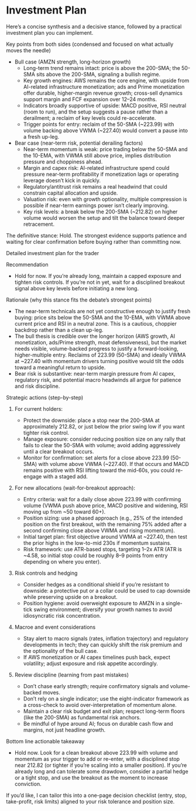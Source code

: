 # Investment Plan

Here’s a concise synthesis and a decisive stance, followed by a practical investment plan you can implement.

Key points from both sides (condensed and focused on what actually moves the needle)
- Bull case (AMZN strength, long-horizon growth)
  - Long-term trend remains intact: price is above the 200-SMA; the 50-SMA sits above the 200-SMA, signaling a bullish regime.
  - Key growth engines: AWS remains the core engine, with upside from AI-related infrastructure monetization; ads and Prime monetization offer durable, higher-margin revenue growth; cross-sell dynamics support margin and FCF expansion over 12–24 months.
  - Indicators broadly supportive of upside: MACD positive, RSI neutral (room to run), and the setup suggests a pause rather than a derailment; a reclaim of key levels could re-accelerate.
  - Trigger points for entry: reclaim of the 50-SMA (~223.99) with volume backing above VWMA (~227.40) would convert a pause into a fresh up-leg.
- Bear case (near-term risk, potential derailing factors)
  - Near-term momentum is weak: price trading below the 50-SMA and the 10-EMA, with VWMA still above price, implies distribution pressure and choppiness ahead.
  - Margin and capex risk: AI-related infrastructure spend could pressure near-term profitability if monetization lags or operating leverage doesn’t kick in quickly.
  - Regulatory/antitrust risk remains a real headwind that could constrain capital allocation and upside.
  - Valuation risk: even with growth optionality, multiple compression is possible if near-term earnings power isn’t clearly improving.
  - Key risk levels: a break below the 200-SMA (~212.82) on higher volume would worsen the setup and tilt the balance toward deeper retracement.

The definitive stance: Hold. The strongest evidence supports patience and waiting for clear confirmation before buying rather than committing now.

Detailed investment plan for the trader

Recommendation
- Hold for now. If you’re already long, maintain a capped exposure and tighten risk controls. If you’re not in yet, wait for a disciplined breakout signal above key levels before initiating a new long.

Rationale (why this stance fits the debate’s strongest points)
- The near-term technicals are not yet constructive enough to justify fresh buying: price sits below the 50-SMA and the 10-EMA, with VWMA above current price and RSI in a neutral zone. This is a cautious, choppier backdrop rather than a clean up-leg.
- The bull thesis is credible over the longer horizon (AWS growth, AI monetization, ads/Prime strength, moat defensiveness), but the market needs visible, volume-backed progress to justify a forward-looking, higher-multiple entry. Reclaims of 223.99 (50-SMA) and ideally VWMA at ~227.40 with momentum drivers turning positive would tilt the odds toward a meaningful return to upside.
- Bear risk is substantive: near-term margin pressure from AI capex, regulatory risk, and potential macro headwinds all argue for patience and risk discipline.

Strategic actions (step-by-step)
1) For current holders:
   - Protect the downside: place a stop near the 200-SMA at approximately 212.82, or just below the prior swing low if you want tighter risk control.
   - Manage exposure: consider reducing position size on any rally that fails to clear the 50-SMA with volume; avoid adding aggressively until a clear breakout occurs.
   - Monitor for confirmation: set alerts for a close above 223.99 (50-SMA) with volume above VWMA (~227.40). If that occurs and MACD remains positive with RSI lifting toward the mid-60s, you could re-engage with a staged add.

2) For new allocations (wait-for-breakout approach):
   - Entry criteria: wait for a daily close above 223.99 with confirming volume (VWMA push above price, MACD positive and widening, RSI moving up from ~50 toward 60+).
   - Position sizing: use a phased approach (e.g., 25% of the intended position on the first breakout, with the remaining 75% added after a second confirming close above VWMA and rising momentum).
   - Initial target plan: first objective around VWMA at ~227.40, then test the prior highs in the low-to-mid 230s if momentum sustains.
   - Risk framework: use ATR-based stops, targeting 1–2x ATR (ATR is ~4.58, so initial stop could be roughly 8–9 points from entry depending on where you enter).

3) Risk controls and hedging
   - Consider hedges as a conditional shield if you’re resistant to downside: a protective put or a collar could be used to cap downside while preserving upside on a breakout.
   - Position hygiene: avoid overweight exposure to AMZN in a single-tick swing environment; diversify your growth names to avoid idiosyncratic risk concentration.

4) Macroe and event considerations
   - Stay alert to macro signals (rates, inflation trajectory) and regulatory developments in tech; they can quickly shift the risk premium and the optionality of the bull case.
   - If AWS monetization or AI capex timelines push back, expect volatility; adjust exposure and risk appetite accordingly.

5) Review discipline (learning from past mistakes)
   - Don’t chase early strength; require confirmatory signals and volume-backed moves.
   - Don’t rely on a single indicator; use the eight-indicator framework as a cross-check to avoid over-interpretation of momentum alone.
   - Maintain a clear risk budget and exit plan; respect long-term floors (like the 200-SMA) as fundamental risk anchors.
   - Be mindful of hype around AI; focus on durable cash flow and margins, not just headline growth.

Bottom line actionable takeaway
- Hold now. Look for a clean breakout above 223.99 with volume and momentum as your trigger to add or re-enter, with a disciplined stop near 212.82 (or tighter if you’re scaling into a smaller position). If you’re already long and can tolerate some drawdown, consider a partial hedge or a tight stop, and use the breakout as the moment to increase conviction.

If you’d like, I can tailor this into a one-page decision checklist (entry, stop, take-profit, risk limits) aligned to your risk tolerance and position size.
